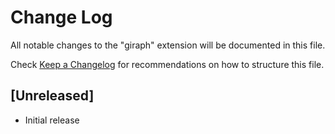 # Change Log

All notable changes to the "giraph" extension will be documented in this file.

Check [Keep a Changelog](http://keepachangelog.com/) for recommendations on how to structure this file.

## [Unreleased]

- Initial release